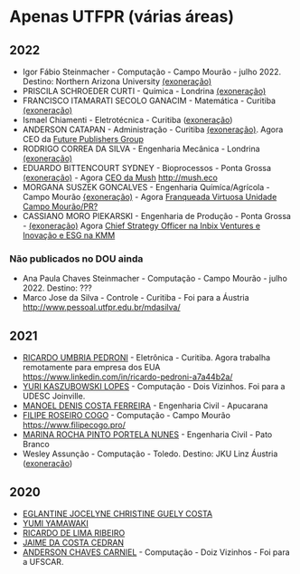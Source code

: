 # Apenas UTFPR (várias áreas)

## 2022

- Igor Fábio Steinmacher - Computação - Campo Mourão - julho 2022. Destino: Northern Arizona University [(exoneração)](https://www.in.gov.br/web/dou/-/portaria-de-pessoal-gabir/utfpr-n-1.233-de-18-de-julho-de-2022-416982541)
- PRISCILA SCHROEDER CURTI - Química - Londrina [(exoneração)](https://www.in.gov.br/web/dou/-/portaria-de-pessoal-gabir/utfpr-n-1.186-de-12-de-julho-de-2022-415899477)
- FRANCISCO ITAMARATI SECOLO GANACIM - Matemática - Curitiba [(exoneração)](https://www.in.gov.br/web/dou/-/portaria-de-pessoal-gabir/utfpr-n-1.035-de-23-de-junho-de-2022-411438648)
- Ismael Chiamenti - Eletrotécnica - Curitiba ([exoneração](https://www.in.gov.br/web/dou/-/portaria-de-pessoal-gabir/utfpr-n-1.009-de-20-de-junho-de-2022-410075894))
- ANDERSON CATAPAN - Administração - Curitiba [(exoneração)](https://www.in.gov.br/web/dou/-/portaria-de-pessoal-gabir/utfpr-n-984-de-13-de-junho-de-2022-408467427). Agora CEO da [Future Publishers Group](https://archive.is/keULV)
- RODRIGO CORREA DA SILVA - Engenharia Mecânica - Londrina [(exoneração)](https://www.in.gov.br/web/dou/-/portaria-de-pessoal-gabir/utfpr-n-343-de-10-de-marco-de-2022-386147203)
- EDUARDO BITTENCOURT SYDNEY - Bioprocessos - Ponta Grossa [(exoneração)](https://www.in.gov.br/web/dou/-/portaria-de-pessoal-gabir/utfpr-n-271-de-4-de-marco-de-2022-385195245) - Agora [CEO da Mush](https://www.linkedin.com/in/eduardo-bittencourt-sydney-7297502b)  http://mush.eco
- MORGANA SUSZEK GONCALVES - Engenharia Químíca/Agrícola - Campo Mourão [{exoneração)](https://www.in.gov.br/web/dou/-/portaria-de-pessoal-gabir/utfpr-n-212-de-21-de-fevereiro-de-2022-382362244) - Agora [Franqueada Virtuosa Unidade Campo Mourão/PR?](https://archive.is/zQ4te)
- CASSIANO MORO PIEKARSKI - Engenharia de Produção - Ponta Grossa - [(exoneração)](https://www.in.gov.br/web/dou/-/portaria-de-pessoal-gabir/utfpr-n-155-de-4-de-fevereiro-de-2022-379492185) Agora [Chief Strategy Officer na Inbix Ventures e Inovação e ESG na KMM](https://www.linkedin.com/in/cassiano-moro-piekarski/)

### Não publicados no DOU ainda
- Ana Paula Chaves Steinmacher - Computação - Campo Mourão -  julho 2022. Destino: ???
- Marco Jose da Silva - Controle - Curitiba - Foi para a Áustria http://www.pessoal.utfpr.edu.br/mdasilva/

## 2021

- [RICARDO UMBRIA PEDRONI](https://www.in.gov.br/web/dou/-/portaria-de-pessoal-gabir/utfpr-n-1.724-de-14-de-setembro-de-2021-345498901) - Eletrônica - Curitiba. Agora trabalha remotamente para empresa dos EUA https://www.linkedin.com/in/ricardo-pedroni-a7a44b2a/
- [YURI KASZUBOWSKI LOPES](https://www.in.gov.br/web/dou/-/portaria-de-pessoal-gabir/utfpr-n-818-de-20-de-maio-de-2021-321531080) - Computação - Dois Vizinhos. Foi para a UDESC Joinville.
- [MANOEL DENIS COSTA FERREIRA](https://www.in.gov.br/web/dou/-/portaria-de-pessoal-gabir/utfpr-n-800-de-12-de-maio-de-2021-320670123) - Engenharia Civil - Apucarana 
- [FILIPE ROSEIRO COGO](https://www.in.gov.br/web/dou/-/portaria-de-pessoal-gabir/utfpr-n-529-de-30-de-marco-de-2021-311401881) - Computação - Campo Mourão https://www.filipecogo.pro/ 
- [MARINA ROCHA PINTO PORTELA NUNES](https://www.in.gov.br/web/dou/-/portaria-de-pessoal-gabir/utfpr-n-510-de-25-de-marco-de-2021-311137785) - Engenharia Civil - Pato Branco
- Wesley Assunção - Computação - Toledo. Destino: JKU Linz Áustria ([exoneração](https://www.in.gov.br/web/dou/-/portaria-de-pessoal-gabir/utfpr-n-92-de-21-de-janeiro-de-2021-300779236))

## 2020

- [EGLANTINE JOCELYNE CHRISTINE GUELY COSTA](https://www.in.gov.br/web/dou/-/portaria-n-182-de-12-de-fevereiro-de-2020-243336578)
- [YUMI YAMAWAKI](https://www.in.gov.br/web/dou/-/portaria-n-248-de-3-de-marco-de-2020-246515267)
- [RICARDO DE LIMA RIBEIRO](https://www.in.gov.br/web/dou/-/portaria-n-678-de-25-de-maio-de-2020-258916432)
- [JAIME DA COSTA CEDRAN](https://www.in.gov.br/web/dou/-/portaria-n-1.231-de-19-de-outubro-de-2020-284463674)
- [ANDERSON CHAVES CARNIEL](https://www.in.gov.br/web/dou/-/portaria-n-1.511-de-4-de-dezembro-de-2020-292985018) - Computação - Doiz Vizinhos - Foi para a UFSCAR.
